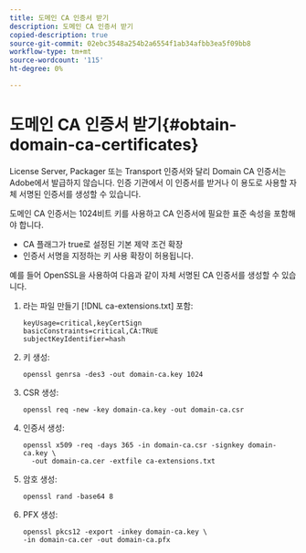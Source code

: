 ```yaml
---
title: 도메인 CA 인증서 받기
description: 도메인 CA 인증서 받기
copied-description: true
source-git-commit: 02ebc3548a254b2a6554f1ab34afbb3ea5f09bb8
workflow-type: tm+mt
source-wordcount: '115'
ht-degree: 0%

---
```


# 도메인 CA 인증서 받기{#obtain-domain-ca-certificates}

License Server, Packager 또는 Transport 인증서와 달리 Domain CA 인증서는 Adobe에서 발급하지 않습니다. 인증 기관에서 이 인증서를 받거나 이 용도로 사용할 자체 서명된 인증서를 생성할 수 있습니다.

도메인 CA 인증서는 1024비트 키를 사용하고 CA 인증서에 필요한 표준 속성을 포함해야 합니다.

* CA 플래그가 true로 설정된 기본 제약 조건 확장
* 인증서 서명을 지정하는 키 사용 확장이 허용됩니다.

예를 들어 OpenSSL을 사용하여 다음과 같이 자체 서명된 CA 인증서를 생성할 수 있습니다.

1. 라는 파일 만들기 [!DNL ca-extensions.txt] 포함:

   ```
   keyUsage=critical,keyCertSign  
   basicConstraints=critical,CA:TRUE  
   subjectKeyIdentifier=hash 
   ```

1. 키 생성:

   ```
   openssl genrsa -des3 -out domain-ca.key 1024 
   ```

1. CSR 생성:

   ```
   openssl req -new -key domain-ca.key -out domain-ca.csr 
   ```

1. 인증서 생성:

   ```
   openssl x509 -req -days 365 -in domain-ca.csr -signkey domain-ca.key \ 
     -out domain-ca.cer -extfile ca-extensions.txt 
   ```

1. 암호 생성:

   ```
   openssl rand -base64 8 
   ```

1. PFX 생성:

   ```
   openssl pkcs12 -export -inkey domain-ca.key \ 
   -in domain-ca.cer -out domain-ca.pfx
   ```

